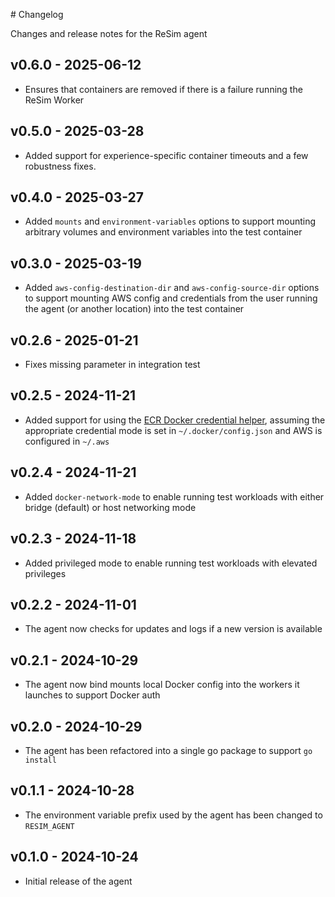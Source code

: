 <!-- markdownlint-disable MD041 -->

# Changelog

Changes and release notes for the ReSim agent

## v0.6.0 - 2025-06-12

- Ensures that containers are removed if there is a failure running the ReSim Worker

## v0.5.0 - 2025-03-28

- Added support for experience-specific container timeouts and a few robustness fixes.

## v0.4.0 - 2025-03-27

- Added `mounts` and `environment-variables` options to support mounting arbitrary volumes and environment variables into the test container

## v0.3.0 - 2025-03-19

- Added `aws-config-destination-dir` and `aws-config-source-dir` options to support mounting AWS config and credentials from the user running the agent (or another location) into the test container

## v0.2.6 - 2025-01-21

- Fixes missing parameter in integration test

## v0.2.5 - 2024-11-21

- Added support for using the [ECR Docker credential helper](https://github.com/awslabs/amazon-ecr-credential-helper/), assuming the appropriate credential mode is set in `~/.docker/config.json` and AWS is configured in `~/.aws`

## v0.2.4 - 2024-11-21

- Added `docker-network-mode` to enable running test workloads with either bridge (default) or host networking mode

## v0.2.3 - 2024-11-18

- Added privileged mode to enable running test workloads with elevated privileges

## v0.2.2 - 2024-11-01

- The agent now checks for updates and logs if a new version is available

## v0.2.1 - 2024-10-29

- The agent now bind mounts local Docker config into the workers it launches to support Docker auth

## v0.2.0 - 2024-10-29

- The agent has been refactored into a single go package to support `go install`

## v0.1.1 - 2024-10-28

- The environment variable prefix used by the agent has been changed to `RESIM_AGENT`

## v0.1.0 - 2024-10-24

- Initial release of the agent
